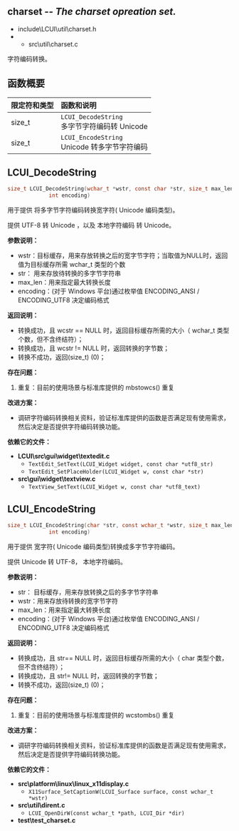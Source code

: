 ## charset *-- The charset opreation set.*

- include\LCUI\util\charset.h
- - src\util\charset.c

字符编码转换。

## 函数概要

| 限定符和类型 | 函数和说明                                          |
| :----------- | :-------------------------------------------------- |
| size_t       | `LCUI_DecodeString` <br />多字节字符编码转 Unicode  |
| size_t       | `LCUI_EncodeString ` <br />Unicode 转多字节字符编码 |




## LCUI_DecodeString

```c
size_t LCUI_DecodeString(wchar_t *wstr, const char *str, size_t max_len,
			 int encoding)
```

用于提供 将多字节字符编码转换宽字符( Unicode 编码类型)。 

提供 UTF-8 转 Unicode ，以及 本地字符编码 转 Unicode。

**参数说明：**

- wstr：目标缓存，用来存放转换之后的宽字节字符；当取值为NULL时，返回值为目标缓存所需 wchar_t 类型的个数
- str： 用来存放待转换的多字节字符串
- max_len：用来指定最大转换长度
- encoding：(对于 Windows 平台)通过枚举值 ENCODING_ANSI / ENCODING_UTF8 决定编码格式

**返回说明：**

- 转换成功，且 wcstr == NULL 时，返回目标缓存所需的大小（ wchar_t  类型个数，但不含终结符）；
- 转换成功，且 wcstr  != NULL 时，返回转换的字节数；
- 转换不成功，返回(size_t) (0)；

**存在问题：**

1. 重复：目前的使用场景与标准库提供的 mbstowcs() 重复

**改进方案：**

- 调研字符编码转换相关资料，验证标准库提供的函数是否满足现有使用需求，然后决定是否提供字符编码转换功能。

**依赖它的文件：**

- **LCUI\src\gui\widget\textedit.c** 
  - `TextEdit_SetText(LCUI_Widget widget, const char *utf8_str)`
  - `TextEdit_SetPlaceHolder(LCUI_Widget w, const char *str)`
- **src\gui\widget\textview.c** 
  - `TextView_SetText(LCUI_Widget w, const char *utf8_text)`

## LCUI_EncodeString

```c
size_t LCUI_EncodeString(char *str, const wchar_t *wstr, size_t max_len,
			 int encoding)
```

用于提供 宽字符( Unicode 编码类型)转换成多字节字符编码。 

提供 Unicode 转 UTF-8， 本地字符编码。

**参数说明：**

- str： 目标缓存，用来存放转换之后的多字节字符串
- wstr：用来存放待转换的宽字节字符
- max_len：用来指定最大转换长度
- encoding：(对于 Windows 平台)通过枚举值 ENCODING_ANSI / ENCODING_UTF8 决定编码格式

**返回说明：**

- 转换成功，且 str== NULL 时，返回目标缓存所需的大小（ char  类型个数，但不含终结符）；
- 转换成功，且 str!= NULL 时，返回转换的字节数；
- 转换不成功，返回(size_t) (0)；

**存在问题：**

1. 重复：目前的使用场景与标准库提供的 wcstombs() 重复

**改进方案：**

- 调研字符编码转换相关资料，验证标准库提供的函数是否满足现有使用需求，然后决定是否提供字符编码转换功能。

**依赖它的文件：**

- **src\platform\linux\linux_x11display.c** 
  - `X11Surface_SetCaptionW(LCUI_Surface surface, const wchar_t *wstr)`
- **src\util\dirent.c** 
  - `LCUI_OpenDirW(const wchar_t *path, LCUI_Dir *dir)`
- **test\test_charset.c**

